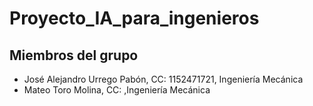 # Proyecto_IA_para_ingenieros <br>

## Miembros del grupo<br>

- José Alejandro Urrego Pabón, CC: 1152471721, Ingeniería Mecánica<br>
- Mateo Toro Molina, CC: ,Ingeniería Mecánica



